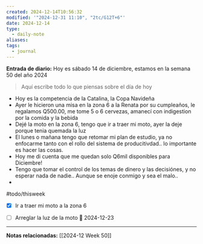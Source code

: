 ```yaml
---
created: 2024-12-14T10:56:32
modified: '"2024-12-31 11:10", "2tc/G12T+6"'
date: 2024-12-14
type:
  - daily-note
aliases: 
tags:
  - journal
---
```

**Entrada de diario:** 
Hoy es sábado 14 de diciembre, estamos en la semana 50 del año 2024

> Aquí escribe todo lo que piensas sobre el día de hoy

- Hoy es la competencia de la Catalina, la Copa Navideña
- Ayer le hicieron una misa en la zona 6 a la Renata por su cumpleaños, le regalamos Q500.00, me tome 5 o 6 cervezas, amanecí con indigestion por la comida y la bebida
- Dejé la moto en la zona 6, tengo que ir a traer mi moto, ayer la deje porque tenia quemada la luz
- El lunes o mañana tengo que retomar mi plan de estudio, ya no enfocarme tanto con el rollo del sistema de producitivdad.. lo importante es hacer las cosas. 
- Hoy me di cuenta que me quedan solo Q6mil disponibles para Diciembre! 
- Tengo que tomar el control de los temas de dinero y las decisiónes, y no esperar nada de nadie.. Aunque se enoje conmigo y sea el malo..
- 

#todo/thisweek
- [x] Ir a traer mi moto a la zona 6
- [ ] Arreglar la luz de la moto 📅 2024-12-23


----
**Notas relacionadas:**
[[2024-12 Week 50]]
